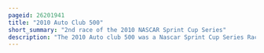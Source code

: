 ```yaml
---
pageid: 26201941
title: "2010 Auto Club 500"
short_summary: "2nd race of the 2010 NASCAR Sprint Cup Series"
description: "The 2010 Auto club 500 was a Nascar Sprint Cup Series Race held on february 21 2010 at Auto Club Speedway in Fontana California. It was the second Race of the 2010 Sprint Cup Series Season and was contested over 250 Laps. The Race was won by Jimmie Johnson for Hendrick Motorsports. Kevin Harvick finished second and jeff Burton came third."
---
```

